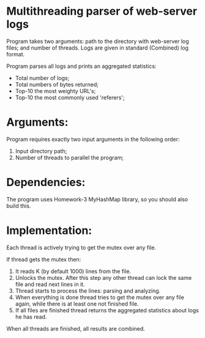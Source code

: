 # Multithreading parser of web-server logs
Program takes two arguments: path to the directory with web-server log files; and number of threads.
Logs are given in standard (Combined) log format.

Program parses all logs and prints an aggregated statistics:

- Total number of logs;
- Total numbers of bytes returned;
- Top-10 the most weighty URL's;
- Top-10 the most commonly used 'referers';

# Arguments:
Program requires exactly two input arguments in the following order:

1. Input directory path;
2. Number of threads to parallel the program;

# Dependencies:
The program uses Homework-3 MyHashMap library, so you should also build this.

# Implementation:
Each thread is actively trying to get the mutex over any file.

If thread gets the mutex then:

1. It reads K (by default 1000) lines from the file.
2. Unlocks the mutex. After this step any other thread can lock the same file and read next lines in it.
3. Thread starts to process the lines: parsing and analyzing.
4. When everything is done thread tries to get the mutex over any file again, while there is at least one not finished file.
5. If all files are finished thread returns the aggregated statistics about logs he has read.

When all threads are finished, all results are combined.
